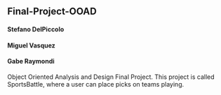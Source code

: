 ## Final-Project-OOAD

#### Stefano DelPiccolo

#### Miguel Vasquez

#### Gabe Raymondi

Object Oriented Analysis and Design Final Project. This project is called SportsBattle, where a user can place picks on teams playing.

